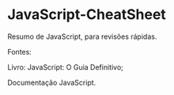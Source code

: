 # JavaScript-CheatSheet

Resumo de JavaScript, para revisões rápidas.

Fontes:

Livro: JavaScript: O Guia Definitivo;

Documentação JavaScript.